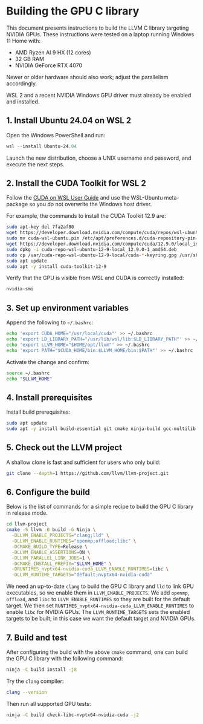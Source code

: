 # Building the GPU C library

This document presents instructions to build the LLVM C library targeting NVIDIA GPUs. These instructions were tested on a laptop running Windows 11 Home with:  

* AMD Ryzen AI 9 HX (12 cores)  
* 32 GB RAM
* NVIDIA GeForce RTX 4070

Newer or older hardware should also work; adjust the parallelism accordingly.

WSL 2 and a recent NVIDIA Windows GPU driver must already be enabled and installed.

## 1. Install Ubuntu 24.04 on WSL 2

Open the Windows PowerShell and run:

```powershell
wsl --install Ubuntu-24.04
```

Launch the new distribution, choose a UNIX username and password, and execute the next steps.

## 2. Install the CUDA Toolkit for WSL 2

Follow the [CUDA on WSL User Guide](https://docs.nvidia.com/cuda/wsl-user-guide/index.html#cuda-support-for-wsl-2) and use the WSL-Ubuntu meta-package so you do not overwrite the Windows host driver.

For example, the commands to install the CUDA Toolkit 12.9 are:

```bash
sudo apt-key del 7fa2af80
wget https://developer.download.nvidia.com/compute/cuda/repos/wsl-ubuntu/x86_64/cuda-wsl-ubuntu.pin
sudo mv cuda-wsl-ubuntu.pin /etc/apt/preferences.d/cuda-repository-pin-600
wget https://developer.download.nvidia.com/compute/cuda/12.9.0/local_installers/cuda-repo-wsl-ubuntu-12-9-local_12.9.0-1_amd64.deb
sudo dpkg -i cuda-repo-wsl-ubuntu-12-9-local_12.9.0-1_amd64.deb
sudo cp /var/cuda-repo-wsl-ubuntu-12-9-local/cuda-*-keyring.gpg /usr/share/keyrings/
sudo apt update
sudo apt -y install cuda-toolkit-12-9
```

Verify that the GPU is visible from WSL and CUDA is correctly installed:

```bash
nvidia-smi
```

## 3. Set up environment variables

Append the following to `~/.bashrc`:

```bash
echo 'export CUDA_HOME="/usr/local/cuda"' >> ~/.bashrc
echo 'export LD_LIBRARY_PATH="/usr/lib/wsl/lib:$LD_LIBRARY_PATH"' >> ~/.bashrc
echo 'export LLVM_HOME="$HOME/opt/llvm"' >> ~/.bashrc
echo 'export PATH="$CUDA_HOME/bin:$LLVM_HOME/bin:$PATH"' >> ~/.bashrc
```

Activate the change and confirm:

```bash
source ~/.bashrc
echo "$LLVM_HOME"
```

## 4. Install prerequisites

Install build prerequisites:

```bash
sudo apt update
sudo apt -y install build-essential git cmake ninja-build gcc-multilib
```

## 5. Check out the LLVM project

A shallow clone is fast and sufficient for users who only build:

```bash
git clone --depth=1 https://github.com/llvm/llvm-project.git
```

## 6. Configure the build

Below is the list of commands for a simple recipe to build the GPU C library in release mode.

```bash
cd llvm-project
cmake -S llvm -B build -G Ninja \
  -DLLVM_ENABLE_PROJECTS="clang;lld" \
  -DLLVM_ENABLE_RUNTIMES="openmp;offload;libc" \
  -DCMAKE_BUILD_TYPE=Release \
  -DLLVM_ENABLE_ASSERTIONS=ON \
  -DLLVM_PARALLEL_LINK_JOBS=1 \
  -DCMAKE_INSTALL_PREFIX="$LLVM_HOME" \
  -DRUNTIMES_nvptx64-nvidia-cuda_LLVM_ENABLE_RUNTIMES=libc \
  -DLLVM_RUNTIME_TARGETS="default;nvptx64-nvidia-cuda"
```

We need an up-to-date `clang` to build the GPU C library and `lld` to link GPU executables, so we enable them in `LLVM_ENABLE_PROJECTS`. We add `openmp`, `offload`, and `libc` to `LLVM_ENABLE_RUNTIMES` so they are built for the default target. We then set `RUNTIMES_nvptx64-nvidia-cuda_LLVM_ENABLE_RUNTIMES` to enable `libc` for NVIDIA GPUs. The `LLVM_RUNTIME_TARGETS` sets the enabled targets to be built; in this case we want the default target and NVIDIA GPUs.

## 7. Build and test

After configuring the build with the above `cmake` command, one can build the GPU C library with the following command:

```bash
ninja -C build install -j8
```

Try the `clang` compiler:

```bash
clang --version
```

Then run all supported GPU tests:

```bash
ninja -C build check-libc-nvptx64-nvidia-cuda -j2
```
